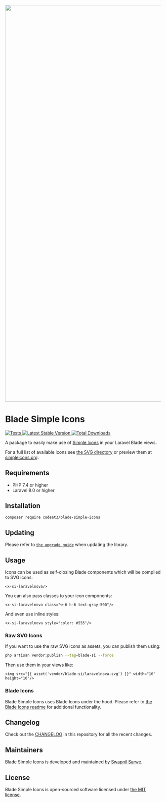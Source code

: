 <p align="center">
    <img src="https://banners.beyondco.de/Blade%20Simple%20Icons.png?theme=light&packageManager=composer+require&packageName=codeat3%2Fblade-simple-icons&pattern=architect&style=style_1&description=A+package+to+use+Simple+Icons+in+your+Laravel+Blade+views&md=1&showWatermark=1&fontSize=100px&images=https%3A%2F%2Flaravel.com%2Fimg%2Flogomark.min.svg" width="1280" title="Social Card Blade Simple Icons">
</p>

# Blade Simple Icons

<a href="https://github.com/codeat3/blade-simple-icons/actions?query=workflow%3ATests">
    <img src="https://github.com/codeat3/blade-simple-icons/workflows/Tests/badge.svg" alt="Tests">
</a>
<a href="https://packagist.org/packages/codeat3/blade-simple-icons">
    <img src="https://img.shields.io/packagist/v/codeat3/blade-simple-icons" alt="Latest Stable Version">
</a>
<a href="https://packagist.org/packages/codeat3/blade-simple-icons">
    <img src="https://img.shields.io/packagist/dt/codeat3/blade-simple-icons" alt="Total Downloads">
</a>

A package to easily make use of [Simple Icons](https://github.com/simple-icons/simple-icons) in your Laravel Blade views.

For a full list of available icons see [the SVG directory](resources/svg) or preview them at [simpleicons.org](https://simpleicons.org/).

## Requirements

- PHP 7.4 or higher
- Laravel 8.0 or higher

## Installation

```bash
composer require codeat3/blade-simple-icons
```

## Updating

Please refer to [`the upgrade guide`](UPGRADE.md) when updating the library.

## Usage

Icons can be used as self-closing Blade components which will be compiled to SVG icons:

```blade
<x-si-laravelnova/>
```

You can also pass classes to your icon components:

```blade
<x-si-laravelnova class="w-6 h-6 text-gray-500"/>
```

And even use inline styles:

```blade
<x-si-laravelnova style="color: #555"/>
```

### Raw SVG Icons

If you want to use the raw SVG icons as assets, you can publish them using:

```bash
php artisan vendor:publish --tag=blade-si --force
```

Then use them in your views like:

```blade
<img src="{{ asset('vendor/blade-si/laravelnova.svg') }}" width="10" height="10"/>
```

### Blade Icons

Blade Simple Icons uses Blade Icons under the hood. Please refer to [the Blade Icons readme](https://github.com/blade-ui-kit/blade-icons) for additional functionality.

## Changelog

Check out the [CHANGELOG](CHANGELOG.md) in this repository for all the recent changes.

## Maintainers

Blade Simple Icons is developed and maintained by [Swapnil Sarwe](https://swapnilsarwe.com).

## License

Blade Simple Icons is open-sourced software licensed under [the MIT license](LICENSE.md).
